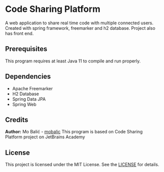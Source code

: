# Code Sharing Platform

A web application to share real time code with multiple connected users. Created with spring framework, freemarker and h2 database. Project also has front end.

## Prerequisites

This program requires at least Java 11 to compile and run properly.

## Dependencies

- Apache Freemarker
- H2 Database
- Spring Data JPA
- Spring Web

## Credits

**Author:** Mo Balić - [mobalic](https://github.com/mobalic)
This program is based on Code Sharing Platform project on JetBrains Academy

## License

This project is licensed under the MIT License. See the [LICENSE](https://github.com/mobalic/Code-Sharing-Platform/blob/main/LICENSE) for details.
